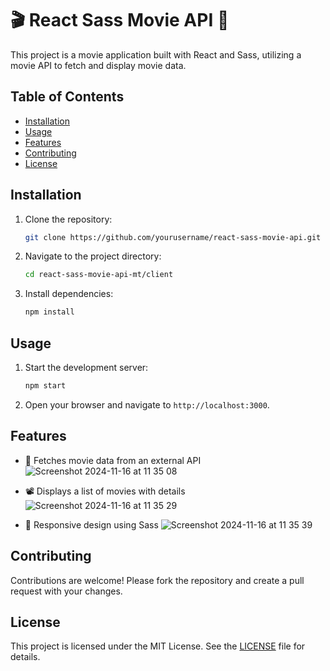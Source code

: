 # 🎬 React Sass Movie API 🍿

This project is a movie application built with React and Sass, utilizing a movie API to fetch and display movie data.

## Table of Contents

- [Installation](#installation)
- [Usage](#usage)
- [Features](#features)
- [Contributing](#contributing)
- [License](#license)

## Installation

1. Clone the repository:
    ```sh
    git clone https://github.com/yourusername/react-sass-movie-api.git
    ```
2. Navigate to the project directory:
    ```sh
    cd react-sass-movie-api-mt/client
    ```
3. Install dependencies:
    ```sh
    npm install
    ```

## Usage

1. Start the development server:
    ```sh
    npm start
    ```
2. Open your browser and navigate to `http://localhost:3000`.

## Features

- 🎥 Fetches movie data from an external API
![Screenshot 2024-11-16 at 11 35 08](https://github.com/user-attachments/assets/83bf1054-74c7-4ac4-a3f4-89643121b529)

- 📽️ Displays a list of movies with details
![Screenshot 2024-11-16 at 11 35 29](https://github.com/user-attachments/assets/12e958e7-70da-4003-85c7-aafcfbeb722c)

- 📱 Responsive design using Sass
![Screenshot 2024-11-16 at 11 35 39](https://github.com/user-attachments/assets/70b1c97f-9bd6-4d5b-9818-0b118653e73c)

## Contributing

Contributions are welcome! Please fork the repository and create a pull request with your changes.

## License

This project is licensed under the MIT License. See the [LICENSE](LICENSE) file for details.